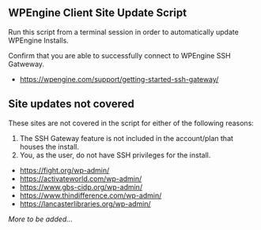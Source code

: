 ## WPEngine Client Site Update Script

Run this script from a terminal session in order to automatically update WPEngine Installs.

Confirm that you are able to successfully connect to WPEngine SSH Gatweway.
* https://wpengine.com/support/getting-started-ssh-gateway/


## Site updates not covered

These sites are not covered in the script for either of the following reasons:
1. The SSH Gateway feature is not included in the account/plan that houses the install.
2. You, as the user, do not have SSH privileges for the install.

* https://fight.org/wp-admin/
* https://activateworld.com/wp-admin/
* https://www.gbs-cidp.org/wp-admin/
* https://www.thindifference.com/wp-admin/
* https://lancasterlibraries.org/wp-admin/

_More to be added..._


